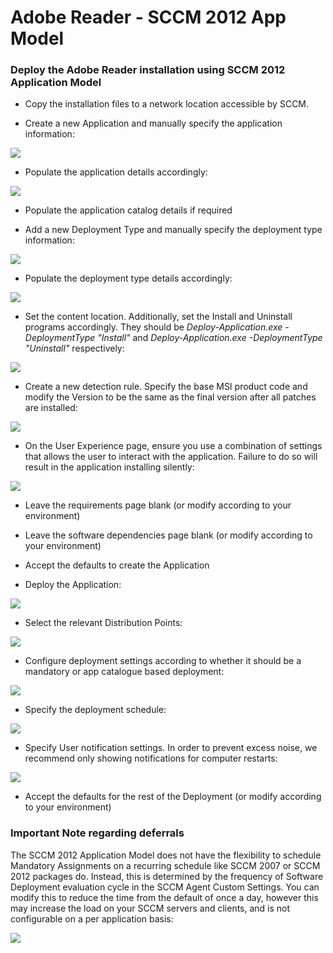# Adobe Reader - SCCM 2012 App Model

### Deploy the Adobe Reader installation using SCCM 2012 Application Model

  - Copy the installation files to a network location accessible by SCCM.

  - Create a new Application and manually specify the application information:

![](./img/image28.png)

  - Populate the application details accordingly:

![](./img/image29.png)

  - Populate the application catalog details if required

  - Add a new Deployment Type and manually specify the deployment type information:

![](./img/image30.png)

  - Populate the deployment type details accordingly:

![](./img/image31.png)

  - Set the content location. Additionally, set the Install and Uninstall programs accordingly. They should be *Deploy-Application.exe -DeploymentType "Install"* and *Deploy-Application.exe -DeploymentType "Uninstall"* respectively:

![](./img/image32.png)

  - Create a new detection rule. Specify the base MSI product code and modify the Version to be the same as the final version after all patches are installed:

![](./img/image33.png)

  - On the User Experience page, ensure you use a combination of settings that allows the user to interact with the application. Failure to do so will result in the application installing silently:

![](./img/image34.png)

  - Leave the requirements page blank (or modify according to your environment)

  - Leave the software dependencies page blank (or modify according to your environment)

  - Accept the defaults to create the Application

  - Deploy the Application:

![](./img/image35.png)

  - Select the relevant Distribution Points:

![](./img/image36.png)

  - Configure deployment settings according to whether it should be a mandatory or app catalogue based deployment:

![](./img/image37.png)

  - Specify the deployment schedule:

![](./img/image38.png)

  - Specify User notification settings. In order to prevent excess noise, we recommend only showing notifications for computer restarts:

![](./img/image39.png)

  - Accept the defaults for the rest of the Deployment (or modify according to your environment)

### Important Note regarding deferrals

The SCCM 2012 Application Model does not have the flexibility to schedule Mandatory Assignments on a recurring schedule like SCCM 2007 or SCCM 2012 packages do. Instead, this is determined by the frequency of Software Deployment evaluation cycle in the SCCM Agent Custom Settings. You can modify this to reduce the time from the default of once a day, however this may increase the load on your SCCM servers and clients, and is not configurable on a per application basis:

![](./img/image40.png)
